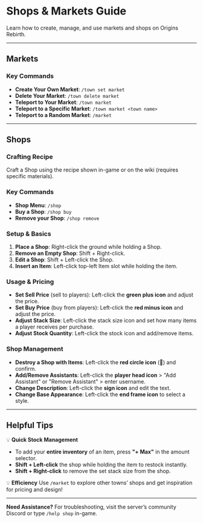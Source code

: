 # Shops & Markets Guide

Learn how to create, manage, and use markets and shops on Origins Rebirth.

---

## **Markets**

### Key Commands

- **Create Your Own Market**: `/town set market`
- **Delete Your Market**: `/town delete market`
- **Teleport to Your Market**: `/town market`
- **Teleport to a Specific Market**: `/town market <town name>`
- **Teleport to a Random Market**: `/market`

---

## **Shops**

### Crafting Recipe

Craft a Shop using the recipe shown in-game or on the wiki (requires specific materials).

### Key Commands

- **Shop Menu**: `/shop`
- **Buy a Shop**: `/shop buy`
- **Remove your Shop**: `/shop remove`

### Setup & Basics

1. **Place a Shop**: Right-click the ground while holding a Shop.
2. **Remove an Empty Shop**: Shift + Right-click.
3. **Edit a Shop**: Shift + Left-click the Shop.
4. **Insert an Item**: Left-click top-left Item slot while holding the item.

### Usage & Pricing

- **Set Sell Price** (sell to players):
  Left-click the **green plus icon** and adjust the price.
- **Set Buy Price** (buy from players):
  Left-click the **red minus icon** and adjust the price.
- **Adjust Stack Size**:
  Left-click the stack size icon and set how many items a player receives per purchase.
- **Adjust Stock Quantity**:
  Left-click the stock icon and add/remove items.

### Shop Management

- **Destroy a Shop with Items**:
  Left-click the **red circle icon** (🚫) and confirm.
- **Add/Remove Assistants**:
  Left-click the **player head icon** &gt; "Add Assistant" or "Remove Assistant" &gt; enter username.
- **Change Description**:
  Left-click the **sign icon** and edit the text.
- **Change Base Appearance**:
  Left-click the **end frame icon** to select a style.

---

## **Helpful Tips**

💡 **Quick Stock Management**

- To add your **entire inventory** of an item, press **"+ Max"** in the amount selector.
- **Shift + Left-click** the shop while holding the item to restock instantly.
- **Shift + Right-click** to remove the set stack size from the shop.

💡 **Efficiency**
Use `/market` to explore other towns’ shops and get inspiration for pricing and design!

---

**Need Assistance?**
For troubleshooting, visit the server’s community Discord or type `/help shop` in-game.
